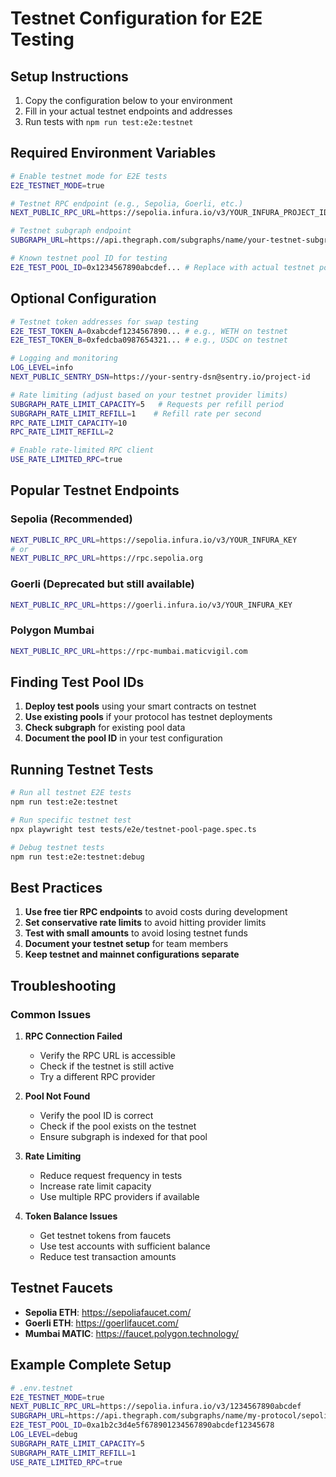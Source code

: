 # Testnet Configuration for E2E Testing

## Setup Instructions

1. Copy the configuration below to your environment
2. Fill in your actual testnet endpoints and addresses
3. Run tests with `npm run test:e2e:testnet`

## Required Environment Variables

```bash
# Enable testnet mode for E2E tests
E2E_TESTNET_MODE=true

# Testnet RPC endpoint (e.g., Sepolia, Goerli, etc.)
NEXT_PUBLIC_RPC_URL=https://sepolia.infura.io/v3/YOUR_INFURA_PROJECT_ID

# Testnet subgraph endpoint
SUBGRAPH_URL=https://api.thegraph.com/subgraphs/name/your-testnet-subgraph

# Known testnet pool ID for testing
E2E_TEST_POOL_ID=0x1234567890abcdef... # Replace with actual testnet pool address
```

## Optional Configuration

```bash
# Testnet token addresses for swap testing
E2E_TEST_TOKEN_A=0xabcdef1234567890... # e.g., WETH on testnet
E2E_TEST_TOKEN_B=0xfedcba0987654321... # e.g., USDC on testnet

# Logging and monitoring
LOG_LEVEL=info
NEXT_PUBLIC_SENTRY_DSN=https://your-sentry-dsn@sentry.io/project-id

# Rate limiting (adjust based on your testnet provider limits)
SUBGRAPH_RATE_LIMIT_CAPACITY=5   # Requests per refill period
SUBGRAPH_RATE_LIMIT_REFILL=1    # Refill rate per second
RPC_RATE_LIMIT_CAPACITY=10
RPC_RATE_LIMIT_REFILL=2

# Enable rate-limited RPC client
USE_RATE_LIMITED_RPC=true
```

## Popular Testnet Endpoints

### Sepolia (Recommended)
```bash
NEXT_PUBLIC_RPC_URL=https://sepolia.infura.io/v3/YOUR_INFURA_KEY
# or
NEXT_PUBLIC_RPC_URL=https://rpc.sepolia.org
```

### Goerli (Deprecated but still available)
```bash
NEXT_PUBLIC_RPC_URL=https://goerli.infura.io/v3/YOUR_INFURA_KEY
```

### Polygon Mumbai
```bash
NEXT_PUBLIC_RPC_URL=https://rpc-mumbai.maticvigil.com
```

## Finding Test Pool IDs

1. **Deploy test pools** using your smart contracts on testnet
2. **Use existing pools** if your protocol has testnet deployments
3. **Check subgraph** for existing pool data
4. **Document the pool ID** in your test configuration

## Running Testnet Tests

```bash
# Run all testnet E2E tests
npm run test:e2e:testnet

# Run specific testnet test
npx playwright test tests/e2e/testnet-pool-page.spec.ts

# Debug testnet tests
npm run test:e2e:testnet:debug
```

## Best Practices

1. **Use free tier RPC endpoints** to avoid costs during development
2. **Set conservative rate limits** to avoid hitting provider limits
3. **Test with small amounts** to avoid losing testnet funds
4. **Document your testnet setup** for team members
5. **Keep testnet and mainnet configurations separate**

## Troubleshooting

### Common Issues

1. **RPC Connection Failed**
   - Verify the RPC URL is accessible
   - Check if the testnet is still active
   - Try a different RPC provider

2. **Pool Not Found**
   - Verify the pool ID is correct
   - Check if the pool exists on the testnet
   - Ensure subgraph is indexed for that pool

3. **Rate Limiting**
   - Reduce request frequency in tests
   - Increase rate limit capacity
   - Use multiple RPC providers if available

4. **Token Balance Issues**
   - Get testnet tokens from faucets
   - Use test accounts with sufficient balance
   - Reduce test transaction amounts

## Testnet Faucets

- **Sepolia ETH**: https://sepoliafaucet.com/
- **Goerli ETH**: https://goerlifaucet.com/
- **Mumbai MATIC**: https://faucet.polygon.technology/

## Example Complete Setup

```bash
# .env.testnet
E2E_TESTNET_MODE=true
NEXT_PUBLIC_RPC_URL=https://sepolia.infura.io/v3/1234567890abcdef
SUBGRAPH_URL=https://api.thegraph.com/subgraphs/name/my-protocol/sepolia
E2E_TEST_POOL_ID=0xa1b2c3d4e5f678901234567890abcdef12345678
LOG_LEVEL=debug
SUBGRAPH_RATE_LIMIT_CAPACITY=5
SUBGRAPH_RATE_LIMIT_REFILL=1
USE_RATE_LIMITED_RPC=true
```

